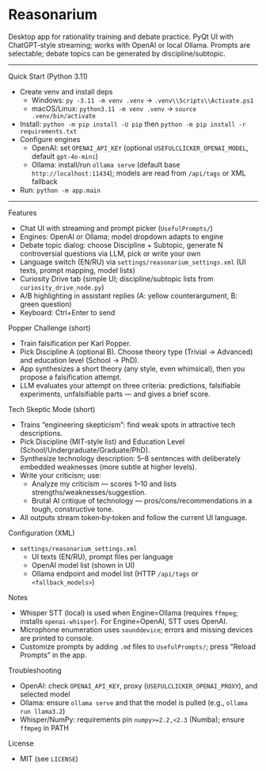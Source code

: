 # Reasonarium

Desktop app for rationality training and debate practice. PyQt UI with ChatGPT‑style streaming; works with OpenAI or local Ollama. Prompts are selectable; debate topics can be generated by discipline/subtopic.

---

Quick Start (Python 3.11)
- Create venv and install deps
  - Windows: `py -3.11 -m venv .venv` → `.venv\\Scripts\\Activate.ps1`
  - macOS/Linux: `python3.11 -m venv .venv` → `source .venv/bin/activate`
- Install: `python -m pip install -U pip` then `python -m pip install -r requirements.txt`
- Configure engines
  - OpenAI: set `OPENAI_API_KEY` (optional `USEFULCLICKER_OPENAI_MODEL`, default `gpt-4o-mini`)
  - Ollama: install/run `ollama serve` (default base `http://localhost:11434`); models are read from `/api/tags` or XML fallback
- Run: `python -m app.main`

---

Features
- Chat UI with streaming and prompt picker (`UsefulPrompts/`)
- Engines: OpenAI or Ollama; model dropdown adapts to engine
- Debate topic dialog: choose Discipline + Subtopic, generate N controversial questions via LLM, pick or write your own
- Language switch (EN/RU) via `settings/reasonarium_settings.xml` (UI texts, prompt mapping, model lists)
- Curiosity Drive tab (simple UI; discipline/subtopic lists from `curiosity_drive_node.py`)
- A/B highlighting in assistant replies (A: yellow counterargument, B: green question)
- Keyboard: Ctrl+Enter to send

Popper Challenge (short)
- Train falsification per Karl Popper.
- Pick Discipline A (optional B). Choose theory type (Trivial → Advanced) and education level (School → PhD).
- App synthesizes a short theory (any style, even whimsical), then you propose a falsification attempt.
- LLM evaluates your attempt on three criteria: predictions, falsifiable experiments, unfalsifiable parts — and gives a brief score.

Tech Skeptic Mode (short)
- Trains “engineering skepticism”: find weak spots in attractive tech descriptions.
- Pick Discipline (MIT‑style list) and Education Level (School/Undergraduate/Graduate/PhD).
- Synthesize technology description: 5–8 sentences with deliberately embedded weaknesses (more subtle at higher levels).
- Write your criticism; use:
  - Analyze my criticism — scores 1–10 and lists strengths/weaknesses/suggestion.
  - Brutal AI critique of technology — pros/cons/recommendations in a tough, constructive tone.
- All outputs stream token‑by‑token and follow the current UI language.

Configuration (XML)
- `settings/reasonarium_settings.xml`
  - UI texts (EN/RU), prompt files per language
  - OpenAI model list (shown in UI)
  - Ollama endpoint and model list (HTTP `/api/tags` or `<fallback_models>`) 

Notes
- Whisper STT (local) is used when Engine=Ollama (requires `ffmpeg`; installs `openai-whisper`). For Engine=OpenAI, STT uses OpenAI.
- Microphone enumeration uses `sounddevice`; errors and missing devices are printed to console.
- Customize prompts by adding `.md` files to `UsefulPrompts/`; press “Reload Prompts” in the app.

Troubleshooting
- OpenAI: check `OPENAI_API_KEY`, proxy (`USEFULCLICKER_OPENAI_PROXY`), and selected model
- Ollama: ensure `ollama serve` and that the model is pulled (e.g., `ollama run llama3.2`)
- Whisper/NumPy: requirements pin `numpy>=2.2,<2.3` (Numba); ensure `ffmpeg` in PATH

License
- MIT (see `LICENSE`)

